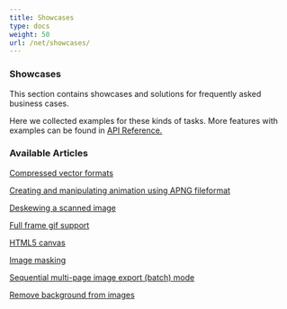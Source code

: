 ```yaml
---
title: Showcases
type: docs
weight: 50
url: /net/showcases/
---
```


### **Showcases**
This section contains showcases and solutions for frequently asked business cases.

Here we collected examples for these kinds of tasks. More features with examples can be found in [API Reference.](https://apireference.aspose.com/imaging/net)
### **Available Articles**
[Compressed vector formats](/imaging/net/compressed-vector-formats/)

[Creating and manipulating animation using APNG fileformat](/imaging/net/creating-and-manipulating-animation-using-apng-fileformat/)

[Deskewing a scanned image](/imaging/net/deskewing-a-scanned-image/)

[Full frame gif support](/imaging/net/full-frame-gif-support/)

[HTML5 canvas](/imaging/net/html5-canvas/)

[Image masking](/imaging/net/image-masking/)

[Sequential multi-page image export (batch) mode](/imaging/net/sequential-multi-page-image-export-batch-mode/)

[Remove background from images](/imaging/net/remove-background-from-images/)
